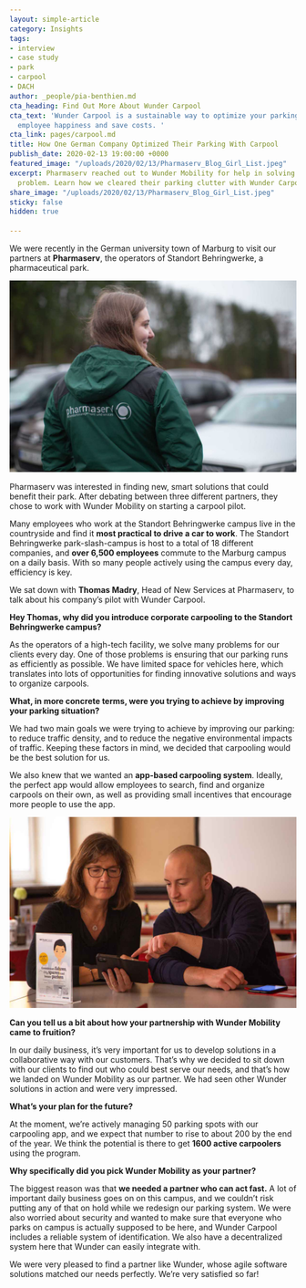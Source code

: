 ```yaml
---
layout: simple-article
category: Insights
tags:
- interview
- case study
- park
- carpool
- DACH
author: _people/pia-benthien.md
cta_heading: Find Out More About Wunder Carpool
cta_text: 'Wunder Carpool is a sustainable way to optimize your parking, increase
  employee happiness and save costs. '
cta_link: pages/carpool.md
title: How One German Company Optimized Their Parking With Carpool
publish_date: 2020-02-13 19:00:00 +0000
featured_image: "/uploads/2020/02/13/Pharmaserv_Blog_Girl_List.jpeg"
excerpt: Pharmaserv reached out to Wunder Mobility for help in solving a unique parking
  problem. Learn how we cleared their parking clutter with Wunder Carpool.
share_image: "/uploads/2020/02/13/Pharmaserv_Blog_Girl_List.jpeg"
sticky: false
hidden: true

---
```

We were recently in the German university town of Marburg to visit our partners at **Pharmaserv**, the operators of Standort Behringwerke, a pharmaceutical park.

![](/uploads/2020/02/13/Pharmaserv_Blog_Girl_Body.jpg)

Pharmaserv was interested in finding new, smart solutions that could benefit their park. After debating between three different partners, they chose to work with Wunder Mobility on starting a carpool pilot.

Many employees who work at the Standort Behringwerke campus live in the countryside and find it **most practical to drive a car to work**. The Standort Behringwerke park-slash-campus is host to a total of 18 different companies, and **over 6,500 employees** commute to the Marburg campus on a daily basis. With so many people actively using the campus every day, efficiency is key. 

We sat down with **Thomas Madry**, Head of New Services at Pharmaserv, to talk about his company’s pilot with Wunder Carpool.

**Hey Thomas, why did you introduce corporate carpooling to the Standort Behringwerke campus?**

As the operators of a high-tech facility, we solve many problems for our clients every day. One of those problems is ensuring that our parking runs as efficiently as possible. We have limited space for vehicles here, which translates into lots of opportunities for finding innovative solutions and ways to organize carpools.

**What, in more concrete terms, were you trying to achieve by improving your parking situation?**

We had two main goals we were trying to achieve by improving our parking: to reduce traffic density, and to reduce the negative environmental impacts of traffic. Keeping these factors in mind, we decided that carpooling would be the best solution for us. 

We also knew that we wanted an **app-based carpooling system**. Ideally, the perfect app would allow employees to search, find and organize carpools on their own, as well as providing small incentives that encourage more people to use the app.

![](/uploads/2020/02/13/Pharmaserv_Blog_Body-1.jpg)

**Can you tell us a bit about how your partnership with Wunder Mobility came to fruition?**

In our daily business, it’s very important for us to develop solutions in a collaborative way with our customers. That’s why we decided to sit down with our clients to find out who could best serve our needs, and that’s how we landed on Wunder Mobility as our partner. We had seen other Wunder solutions in action and were very impressed.

**What’s your plan for the future?**

At the moment, we’re actively managing 50 parking spots with our carpooling app, and we expect that number to rise to about 200 by the end of the year. We think the potential is there to get **1600 active carpoolers** using the program.

**Why specifically did you pick Wunder Mobility as your partner?**

The biggest reason was that **we needed a partner who can act fast.** A lot of important daily business goes on on this campus, and we couldn’t risk putting any of that on hold while we redesign our parking system. We were also worried about security and wanted to make sure that everyone who parks on campus is actually supposed to be here, and Wunder Carpool includes a reliable system of identification. We also have a decentralized system here that Wunder can easily integrate with.

We were very pleased to find a partner like Wunder, whose agile software solutions matched our needs perfectly. We’re very satisfied so far!